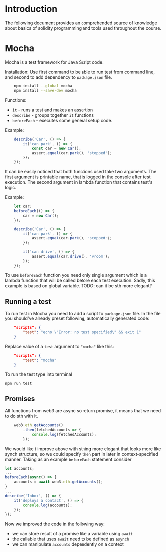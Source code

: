 # Introduction

The following document provides an comprehended source of knowledge about basics of solidity programming and tools used throughout the course.

# Mocha

Mocha is a test framework for Java Script code.

Installation: Use first command to be able to run test from command line, and second to add dependency to `package.json` file.
```sh
    npm install --global mocha
    npm install --save-dev mocha
```

Functions:
 * `it` - runs a test and makes an assertion
 * `describe` - groups together `it` functions
 * `beforeEach` - executes some general setup code.

Example:
```js
    describe('Car', () => {
        it('can park', () => {
            const car = new Car();
            assert.equal(car.park(), 'stopped');
        });
    });
```
It can be easily noticed that both functions used take two arguments. The first argument is printable name, that is logged in the console after test execution. The second argument in lambda function that contains test's logic.

Example:
```js
    let car;
    beforeEach(() => {
        car = new Car();
    });

    describe('Car', () => {
        it('can park', () => {
            assert.equal(car.park(), 'stopped');
        });

        it('can drive', () => {
            assert.equal(car.drive(), 'vroom');
        });
    });
```
To use `beforeEach` function you need only single argument which is a lambda function that will be called before each test execution. Sadly, this example is based on global variable. TODO: can it be sth more elegant?

## Running a test

To run test in Mocha you need to add a script to `package.json` file. In the file you should've already preset following, automatically generated code:
```json
    "scripts": {
        "test": "echo \"Error: no test specified\" && exit 1"
    }
```
Replace value of a `test` argument to `"mocha"` like this:
```json
    "scripts": {
        "test": "mocha"
    }
```
To run the test type into terminal
```sh
npm run test
```

## Promises

All functions from web3 are async so return promise, it means that we need to do sth with it.
```js
    web3.eth.getAccounts()
        .then(fetchedAccounts => {
            console.log(fetchedAccounts);
        });
```

We would like t improve above with sthing more elegant that looks more like synch structure, so we could specify `then` part in later in context-specified manner. Taking as an example `beforeEach` statement consider

```js
let accounts;
...
beforeEach(async() => {
    accounts = await web3.eth.getAccounts();
}
...
describe('Inbox', () => {
    it('deploys a contact', () => {
        console.log(accounts);
    });
});
```
Now we improved the code in the following way:

* we can store result of a promise like a variable using `await`
* the callable that uses `await` need to be defined as `asynch`
* we can manipulate `accounts` dependently on a context

